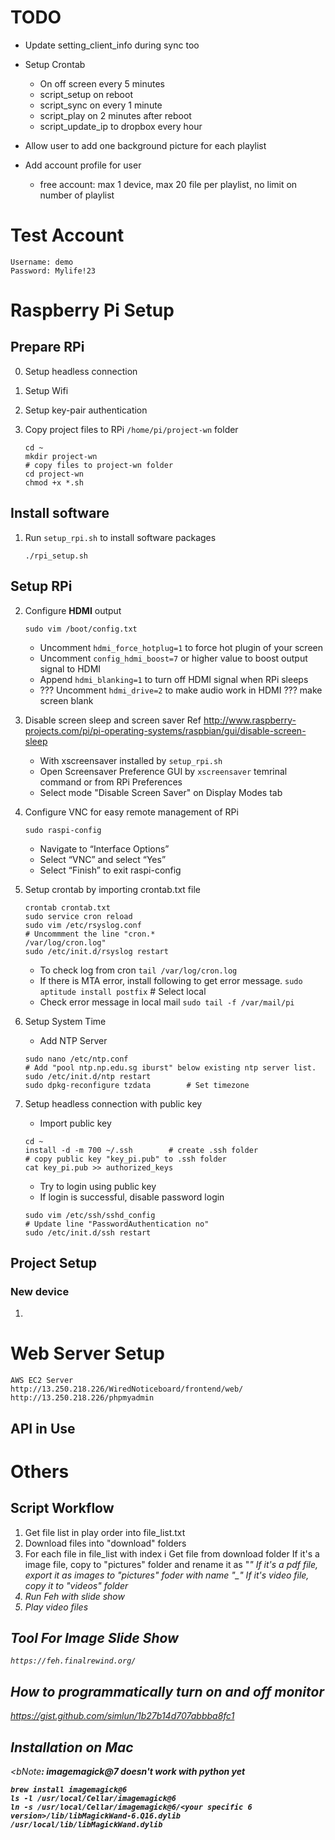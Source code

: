 # TODO

* Update setting_client_info during sync too

* Setup Crontab
    - On off screen every 5 minutes
    - script_setup on reboot
    - script_sync on every 1 minute
    - script_play on 2 minutes after reboot
    - script_update_ip to dropbox every hour
* Allow user to add one background picture for each playlist
* Add account profile for user
    - free account: max 1 device, max 20 file per playlist, no limit on number of playlist  

# Test Account
    Username: demo
    Password: Mylife!23


# Raspberry Pi Setup

## Prepare RPi
0. Setup headless connection
1. Setup Wifi
2. Setup key-pair authentication

3. Copy project files to RPi `/home/pi/project-wn` folder
    ```
    cd ~
    mkdir project-wn
    # copy files to project-wn folder
    cd project-wn
    chmod +x *.sh
    ```

## Install software
1. Run `setup_rpi.sh` to install software packages
    ```
    ./rpi_setup.sh
    ```

## Setup RPi
2. Configure <b>HDMI</b> output
    ```
    sudo vim /boot/config.txt
    ```
    * Uncomment `hdmi_force_hotplug=1` to force hot plugin of your screen
    * Uncomment `config_hdmi_boost=7` or higher value to boost output signal to HDMI
    * Append `hdmi_blanking=1` to turn off HDMI signal when RPi sleeps
    * ??? Uncomment `hdmi_drive=2` to make audio work in HDMI ??? make screen blank

3. Disable screen sleep and screen saver
    Ref http://www.raspberry-projects.com/pi/pi-operating-systems/raspbian/gui/disable-screen-sleep
    
    * With xscreensaver installed by `setup_rpi.sh`
    * Open Screensaver Preference GUI by `xscreensaver` temrinal command or from RPi Preferences
    * Select mode "Disable Screen Saver" on Display Modes tab

4. Configure VNC for easy remote management of RPi
    ```
    sudo raspi-config
    ```
    * Navigate to “Interface Options”
    * Select “VNC” and select “Yes”
    * Select “Finish” to exit raspi-config

5. Setup crontab by importing crontab.txt file
    ```
    crontab crontab.txt
    sudo service cron reload
    sudo vim /etc/rsyslog.conf
    # Uncommment the line "cron.*                          /var/log/cron.log"
    sudo /etc/init.d/rsyslog restart
    ```
    * To check log from cron
    `tail /var/log/cron.log`
    * If there is MTA error, install following to get error message.
    `sudo aptitude install postfix`     # Select local
    * Check error message in local mail
    `sudo tail -f /var/mail/pi`

6. Setup System Time
    * Add NTP Server
    ```
    sudo nano /etc/ntp.conf
    # Add "pool ntp.np.edu.sg iburst" below existing ntp server list.
    sudo /etc/init.d/ntp restart
    sudo dpkg-reconfigure tzdata        # Set timezone
    ```

7. Setup headless connection with public key
    * Import public key
    ```
    cd ~
    install -d -m 700 ~/.ssh        # create .ssh folder
    # copy public key "key_pi.pub" to .ssh folder
    cat key_pi.pub >> authorized_keys
    ```
    * Try to login using public key
    * If login is successful, disable password login
    ```
    sudo vim /etc/ssh/sshd_config
    # Update line "PasswordAuthentication no"
    sudo /etc/init.d/ssh restart
    ```
    
## Project Setup

### New device
1. 


# Web Server Setup
    AWS EC2 Server
    http://13.250.218.226/WiredNoticeboard/frontend/web/
    http://13.250.218.226/phpmyadmin

## API in Use





# Others

## Script Workflow
1. Get file list in play order into file_list.txt
2. Download files into "download" folders
3. For each file in file_list with index i
	Get file from download folder
	If it's a image file, copy to "pictures" folder and rename it as "<i>_<filename>"
	If it's a pdf file, export it as images to "pictures" foder with name "<i>_<filename>_<page>"
	If it's video file, copy it to "videos" folder
4. Run Feh with slide show
5. Play video files


## Tool For Image Slide Show
    https://feh.finalrewind.org/

## How to programmatically turn on and off monitor
https://gist.github.com/simlun/1b27b14d707abbba8fc1

## Installation on Mac
<bNote<b>: imagemagick@7 doesn't work with python yet
```
brew install imagemagick@6
ls -l /usr/local/Cellar/imagemagick@6
ln -s /usr/local/Cellar/imagemagick@6/<your specific 6 version>/lib/libMagickWand-6.Q16.dylib /usr/local/lib/libMagickWand.dylib
```

